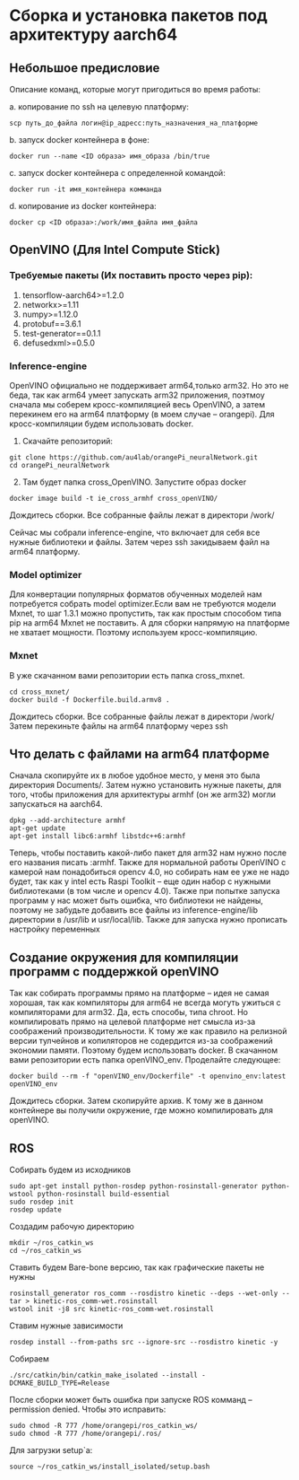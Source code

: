 # Сборка и установка пакетов под архитектуру aarch64


## Небольшое предисловие
Описание команд, которые могут пригодиться во время работы:

а. копирование по ssh на целевую платформу: 
    
    scp путь_до_файла логин@ip_адресс:путь_назначения_на_платформе
    
b. запуск docker контейнера в фоне: 

    docker run --name <ID образа> имя_образа /bin/true
    
c. запуск docker контейнера с определенной командой:

    docker run -it имя_контейнера комманда
    
d. копирование из docker контейнера:

    docker cp <ID образа>:/work/имя_файла имя_файла

## OpenVINO (Для Intel Compute Stick)

### Требуемые пакеты (Их поставить просто через pip):
1) tensorflow-aarch64>=1.2.0
3) networkx>=1.11
4) numpy>=1.12.0
5) protobuf==3.6.1
6) test-generator==0.1.1
7) defusedxml>=0.5.0

### Inference-engine
OpenVINO официально не поддерживает arm64,только arm32. Но это не беда, так как arm64 умеет запускать arm32 приложения, поэтмоу сначала мы соберем кросс-компиляцией весь OpenVINO, а затем перекинем его на arm64 платформу (в моем случае – orangepi). Для кросс-компиляции будем использовать docker.
1) Скачайте репозиторий:
```
git clone https://github.com/au4lab/orangePi_neuralNetwork.git
cd orangePi_neuralNetwork
```
2) Там будет папка cross_OpenVINO. Запустите образ docker
```
docker image build -t ie_cross_armhf cross_openVINO/ 
```
Дождитесь сборки. Все собранные файлы лежат в директори /work/

Сейчас мы собрали inference-engine, что включает для себя все нужные библиотеки и файлы. Затем через ssh закидываем файл на arm64 платформу. 

### Model optimizer
Для конвертации популярных форматов обученных моделей нам потребуется собрать model optimizer.Если вам не требуются модели Mxnet, то шаг 1.3.1 можно пропустить, так как простым способом типа pip на arm64 Mxnet не поставить. А для сборки напрямую на платформе не хватает мощности. Поэтому используем кросс-компиляцию. 

### Mxnet
В уже скачанном вами репозитории есть папка cross_mxnet. 
```
cd cross_mxnet/
docker build -f Dockerfile.build.armv8 .
```
Дождитесь сборки. Все собранные файлы лежат в директори /work/
Затем перекиньте файлы на arm64 платформу через ssh

## Что делать с файлами на arm64 платформе
Сначала скопируйте их в любое удобное место, у меня это была директория Documents/. Затем нужно установить нужные пакеты, для того, чтобы приложения для архитектуры armhf (он же arm32) могли запускаться на aarch64. 
```
dpkg --add-architecture armhf
apt-get update
apt-get install libc6:armhf libstdc++6:armhf
```
Теперь, чтобы поставить какой-либо пакет для arm32 нам нужно после его названия писать :armhf. Также для нормальной работы OpenVINO с камерой нам понадобиться opencv 4.0, но собирать нам ее уже не надо будет, так как у intel есть Raspi Toolkit – еще один набор с нужными библиотеками (в том числе и opencv 4.0). Также при попытке запуска программ у нас может быть ошибка, что библиотеки не найдены, поэтому не забудьте добавить все файлы из inference-engine/lib директории в /usr/lib и usr/local/lib. 
Также для запуска нужно прописать настройку переменных    

## Создание окружения для компиляции программ с поддержкой openVINO
Так как собирать  программы прямо на платформе – идея не самая хорошая, так как компиляторы для arm64 не всегда могуть ужиться с компиляторами для arm32. Да, есть способы, типа chroot. Но  компилировать прямо на целевой платформе нет смысла из-за соображений производительности. К тому же как правило на релизной версии тулчейнов и копиляторов не содердится из-за соображений экономии памяти. Поэтому будем использовать docker. В скачанном вами репозитории есть папка openVINO_env. Проделайте следующее: 
```
docker build --rm -f "openVINO_env/Dockerfile" -t openvino_env:latest openVINO_env
```
Дождитесь сборки. Затем скопируйте архив. К тому же в данном контейнере вы получили окружение, где можно компилировать для openVINO. 

## ROS
Собирать будем из исходников 
```
sudo apt-get install python-rosdep python-rosinstall-generator python-wstool python-rosinstall build-essential
sudo rosdep init
rosdep update
```
Создадим рабочую директорию 
```
mkdir ~/ros_catkin_ws
cd ~/ros_catkin_ws
```
Ставить будем Bare-bone версию, так как графические пакеты не нужны 
```
rosinstall_generator ros_comm --rosdistro kinetic --deps --wet-only --tar > kinetic-ros_comm-wet.rosinstall
wstool init -j8 src kinetic-ros_comm-wet.rosinstall
```
Ставим нужные зависимости 
```
rosdep install --from-paths src --ignore-src --rosdistro kinetic -y
```
Собираем 
```
./src/catkin/bin/catkin_make_isolated --install -DCMAKE_BUILD_TYPE=Release
```
После сборки может быть ошибка при запуске ROS комманд – permission denied. Чтобы это исправить:
```
sudo chmod -R 777 /home/orangepi/ros_catkin_ws/
sudo chmod -R 777 /home/orangepi/.ros/
```
Для загрузки setup`a:
```
source ~/ros_catkin_ws/install_isolated/setup.bash
```
